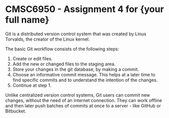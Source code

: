 # CMSC6950 - Assignment 4 for {your full name}
Git is a distributed version control system that was created by
Linus Torvalds, the creator of the Linux kernel.

The basic Git workflow consists of the following steps:
1. Create or edit files.
2. Add the new or changed files to the staging area.
3. Store your changes in the git database, by making a commit.
4. Choose an informative commit message. This helps at a later time to find
specific commits and to understand the intention of the changes.
5. Continue at step 1.

Unlike centralized version control systems, Git users can commit new changes,
without the need of an internet connection. They can work offline and then later
push batches of commits at once to a server - like GitHub or Bitbucket.

